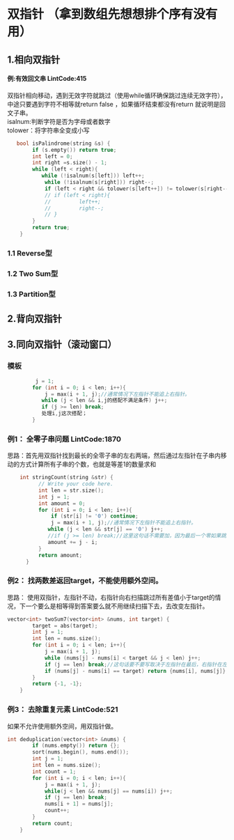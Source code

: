 # 双指针  （拿到数组先想想排个序有没有用）
## 1.相向双指针  
#### 例:有效回文串 LintCode:415  
双指针相向移动，遇到无效字符就跳过（使用while循环确保跳过连续无效字符），中途只要遇到字符不相等就return false ，如果循环结束都没有return 就说明是回文子串。  
isalnum:判断字符是否为字母或者数字    
tolower：将字符串全变成小写
```cpp  
   bool isPalindrome(string &s) {
        if (s.empty()) return true;
        int left = 0;
        int right =s.size() - 1;
        while (left < right){
           while (!isalnum(s[left])) left++;
            while (!isalnum(s[right])) right--;
            if (left < right && tolower(s[left++]) != tolower(s[right--])) return false;
            // if (left < right){
            //         left++;
            //         right--;
            // }
        }
        return true;
    }
```
### 1.1 Reverse型  
### 1.2 Two Sum型
### 1.3 Partition型
## 2.背向双指针   
## 3.同向双指针（滚动窗口）  
### 模板  
```cpp
         j = 1;
        for (int i = 0; i < len; i++){
            j = max(i + 1, j);//通常情况下左指针不能追上右指针。
           while (j < len && i,j的搭配不满足条件) j++;
           if (j >= len) break;
           处理i,j这次搭配；
        }
 ```  
 ### 例1： 全零子串问题 LintCode:1870   
 思路：首先用双指针找到最长的全零子串的左右两端，然后通过左指针在子串内移动的方式计算所有子串的个数，也就是等差1的数量求和
 ```cpp   
     int stringCount(string &str) {
           // Write your code here.
           int len = str.size();
           int j = 1;
           int amount = 0;
           for (int i = 0; i < len; i++){
               if (str[i] != '0') continue;
               j = max(i + 1, j);//通常情况下左指针不能追上右指针。
              while (j < len && str[j] == '0') j++;
              //if (j >= len) break;//这里这句话不需要加，因为最后一个零如果跳过就少一个数了
              amount += j - i;
           }
           return amount;
       }  
```   
### 例2： 找两数差返回target，不能使用额外空间。  
思路： 使用双指针，左指针不动，右指针向右扫描跳过所有差值小于target的情况，下一个要么是相等得到答案要么就不用继续扫描下去，去改变左指针。  
```cpp  
vector<int> twoSum7(vector<int> &nums, int target) {
        target = abs(target);
        int j = 1;
        int len = nums.size();
        for (int i = 0; i < len; i++){
            j = max(i + 1, j);
            while (nums[j] - nums[i] < target && j < len) j++;
            if (j == len) break;//这句话要不要写取决于左指针在最后，右指针在左指针后一个位置这种情况是不是有效的需要考虑的情况。
            if (nums[j] - nums[i] == target) return {nums[i], nums[j]};
        }
        return {-1, -1};
    }  
```  
### 例3： 去除重复元素 LintCode:521    
如果不允许使用额外空间，用双指针做。
```cpp  
int deduplication(vector<int> &nums) {
        if (nums.empty()) return {};
        sort(nums.begin(), nums.end());
        int j = 1;
        int len = nums.size();
        int count = 1;
        for (int i = 0; i < len; i++){
            j = max(i + 1, j);
            while(j < len && nums[j] == nums[i]) j++;
            if (j == len) break;
            nums[i + 1] = nums[j];
            count++;
        }
        return count;
    }  
```

